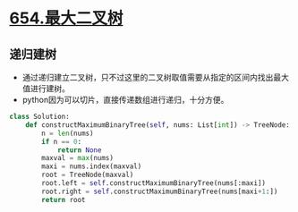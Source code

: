 # [654.最大二叉树](https://leetcode-cn.com/problems/maximum-binary-tree/)
## 递归建树
+ 通过递归建立二叉树，只不过这里的二叉树取值需要从指定的区间内找出最大值进行建树。
+ python因为可以切片，直接传递数组进行递归，十分方便。

``` python
class Solution:
    def constructMaximumBinaryTree(self, nums: List[int]) -> TreeNode:
        n = len(nums)
        if n == 0:
            return None
        maxval = max(nums)
        maxi = nums.index(maxval)
        root = TreeNode(maxval)
        root.left = self.constructMaximumBinaryTree(nums[:maxi])
        root.right = self.constructMaximumBinaryTree(nums[maxi+1:])
        return root
```